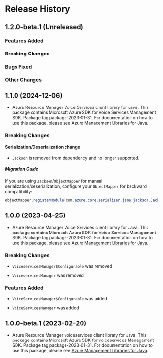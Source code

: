 # Release History

## 1.2.0-beta.1 (Unreleased)

### Features Added

### Breaking Changes

### Bugs Fixed

### Other Changes

## 1.1.0 (2024-12-06)

- Azure Resource Manager Voice Services client library for Java. This package contains Microsoft Azure SDK for Voice Services Management SDK.  Package tag package-2023-01-31. For documentation on how to use this package, please see [Azure Management Libraries for Java](https://aka.ms/azsdk/java/mgmt).

### Breaking Changes

#### Serialization/Deserialization change

- `Jackson` is removed from dependency and no longer supported.

##### Migration Guide

If you are using `Jackson`/`ObjectMapper` for manual serialization/deserialization, configure your `ObjectMapper` for backward compatibility:
```java
objectMapper.registerModule(com.azure.core.serializer.json.jackson.JacksonJsonProvider.getJsonSerializableDatabindModule());
```

## 1.0.0 (2023-04-25)

- Azure Resource Manager Voice Services client library for Java. This package contains Microsoft Azure SDK for Voice Services Management SDK.  Package tag package-2023-01-31. For documentation on how to use this package, please see [Azure Management Libraries for Java](https://aka.ms/azsdk/java/mgmt).

### Breaking Changes

* `VoiceservicesManager$Configurable` was removed

* `VoiceservicesManager` was removed

### Features Added

* `VoiceServicesManager$Configurable` was added

* `VoiceServicesManager` was added

## 1.0.0-beta.1 (2023-02-20)

- Azure Resource Manager voiceservices client library for Java. This package contains Microsoft Azure SDK for voiceservices Management SDK.  Package tag package-2023-01-31. For documentation on how to use this package, please see [Azure Management Libraries for Java](https://aka.ms/azsdk/java/mgmt).
